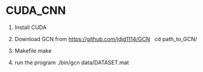 # CUDA_CNN


1. Install CUDA

2. Download GCN from https://github.com/jdjd1114/GCN
   cd path_to_GCN/

3. Makefile
   make
   
4. run the program
   ./bin/gcn data/DATASET.mat
